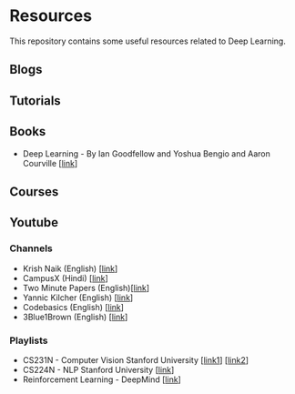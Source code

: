 # Resources

This repository contains some useful resources related to Deep Learning.

## Blogs

## Tutorials

## Books

- Deep Learning - By Ian Goodfellow and Yoshua Bengio and Aaron Courville [[link](./Books/DeepLearningBook.pdf)]

## Courses

## Youtube

### Channels

- Krish Naik (English) [[link]()]
- CampusX (Hindi) [[link](https://www.youtube.com/@campusx-official)]
- Two Minute Papers (English)[[link](https://www.youtube.com/@TwoMinutePapers)]
- Yannic Kilcher (English) [[link](https://www.youtube.com/@YannicKilcher)]
- Codebasics (English) [[link](https://www.youtube.com/@codebasics)]
- 3Blue1Brown (English) [[link](https://www.youtube.com/c/3blue1brown)]

### Playlists

- CS231N - Computer Vision Stanford University [[link1](https://www.youtube.com/playlist?list=PLkt2uSq6rBVctENoVBg1TpCC7OQi31AlC)] [[link2](https://www.youtube.com/playlist?list=PLC1qU-LWwrF64f4QKQT-Vg5Wr4qEE1Zxk)]
- CS224N - NLP Stanford University [[link](https://www.youtube.com/playlist?list=PLoROMvodv4rOSH4v6133s9LFPRHjEmbmJ)]
- Reinforcement Learning - DeepMind [[link](https://www.youtube.com/playlist?list=PLqYmG7hTraZBKeNJ-JE_eyJHZ7XgBoAyb)]